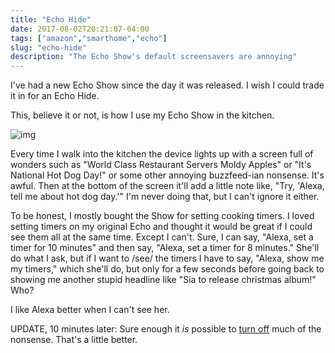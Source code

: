 ```yaml
---
title: "Echo Hide"
date: 2017-08-02T20:21:07-04:00
tags: ["amazon","smarthome","echo"]
slug: "echo-hide"
description: "The Echo Show's default screensavers are annoying"
---
```


I've had a new Echo Show since the day it was released. I 
wish I could trade it in for an Echo Hide. 

This, believe it or not, is how I use my Echo Show in the kitchen.

![img](/img/2017/echo-hide.jpg)


Every time I walk into the kitchen the device lights up with a screen full of
wonders such as "World Class Restaurant Servers Moldy Apples" or "It's National
Hot Dog Day!" or some other annoying buzzfeed-ian nonsense. It's awful. Then at
the bottom of the screen it'll add a little note like, "Try, 'Alexa, tell me
about hot dog day.'" I'm never doing that, but I can't ignore it either.

To be honest, I mostly bought the Show for setting cooking timers. I loved
setting timers on my original Echo and thought it would be great if I
could see them all at the same time. Except I can't. Sure, I can
say, "Alexa, set a timer for 10 minutes" and then say, "Alexa, set a
timer for 8 minutes." She'll do what I ask, but if I want to /see/ the
timers I have to say, "Alexa, show me my timers," which she'll do, but
only for a few seconds before going back to showing me another stupid
headline like "Sia to release christmas album!" Who?

I like Alexa better when I can't see her.

UPDATE, 10 minutes later: Sure enough it _is_ possible to [turn off](https://www.howtogeek.com/316254/how-to-customize-your-echo-shows-home-screen/) much of the nonsense. That's a little better.
